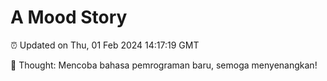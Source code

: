# A Mood Story

⏰ Updated on Thu, 01 Feb 2024 14:17:19 GMT

💭 Thought: Mencoba bahasa pemrograman baru, semoga menyenangkan!

